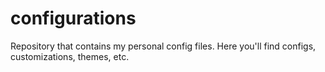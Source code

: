 # configurations
Repository that contains my personal config files. Here you'll find configs, customizations, themes, etc.

